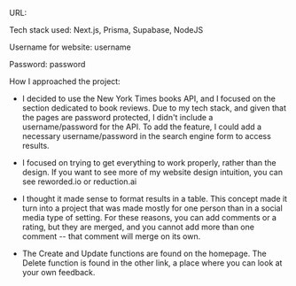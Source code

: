 URL: 


Tech stack used: Next.js, Prisma, Supabase, NodeJS


Username for website: username

Password: password



How I approached the project:


- I decided to use the New York Times books API, and I focused on the section dedicated to book reviews. Due to my tech stack, and given that the pages are password protected, I didn't include a username/password for the API. To add the feature, I could add a necessary username/password in the search engine form to access results.

- I focused on trying to get everything to work properly, rather than the design. If you want to see more of my website design intuition, you can see reworded.io or reduction.ai

- I thought it made sense to format results in a table. This concept made it turn into a project that was made mostly for one person than in a social media type of setting. For these reasons, you can add comments or a rating, but they are merged, and you cannot add more than one comment -- that comment will merge on its own. 

- The Create and Update functions are found on the homepage. The Delete function is found in the other link, a place where you can look at your own feedback.

